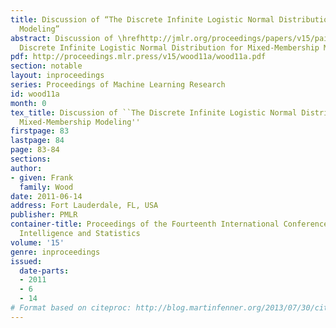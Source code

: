 ```yaml
---
title: Discussion of “The Discrete Infinite Logistic Normal Distribution for Mixed-Membership
  Modeling”
abstract: Discussion of \hrefhttp://jmlr.org/proceedings/papers/v15/paisley11a.htmlThe
  Discrete Infinite Logistic Normal Distribution for Mixed-Membership Modeling.
pdf: http://proceedings.mlr.press/v15/wood11a/wood11a.pdf
section: notable
layout: inproceedings
series: Proceedings of Machine Learning Research
id: wood11a
month: 0
tex_title: Discussion of ``The Discrete Infinite Logistic Normal Distribution for
  Mixed-Membership Modeling''
firstpage: 83
lastpage: 84
page: 83-84
sections: 
author:
- given: Frank
  family: Wood
date: 2011-06-14
address: Fort Lauderdale, FL, USA
publisher: PMLR
container-title: Proceedings of the Fourteenth International Conference on Artificial
  Intelligence and Statistics
volume: '15'
genre: inproceedings
issued:
  date-parts:
  - 2011
  - 6
  - 14
# Format based on citeproc: http://blog.martinfenner.org/2013/07/30/citeproc-yaml-for-bibliographies/
---
```

